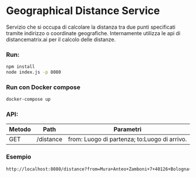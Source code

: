 
# Geographical Distance Service
Servizio che si occupa di calcolare la distanza tra due punti specificati tramite indirizzo o coordinate geografiche.
Internamente utilizza le api di distancematrix.ai per il calcolo delle distanze.

### Run:
```sh
npm install
node index.js -p 8080
```

### Run con Docker compose
```sh
docker-compose up
```

### API:
| Metodo | Path | Parametri |
| - | - | -|
| GET | /distance | from: Luogo di partenza; to:Luogo di arrivo. |

### Esempio
```sh
http://localhost:8080/distance?from=Mura+Anteo+Zamboni+7+40126+Bologna+%28BO%29%0D%0A&to=Ferrara
```
